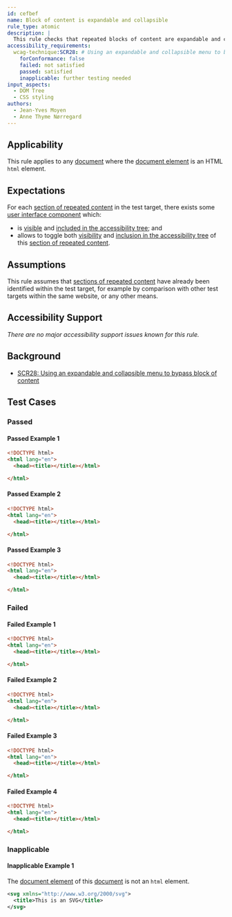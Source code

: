 ```yaml
---
id: cefbef
name: Block of content is expandable and collapsible
rule_type: atomic
description: |
  This rule checks that repeated blocks of content are expandable and collapsible
accessibility_requirements:
  wcag-technique:SCR28: # Using an expandable and collapsible menu to bypass block of content
    forConformance: false
    failed: not satisfied
    passed: satisfied
    inapplicable: further testing needed
input_aspects:
  - DOM Tree
  - CSS styling
authors:
  - Jean-Yves Moyen
  - Anne Thyme Nørregard
---
```


## Applicability

This rule applies to any [document](#https://dom.spec.whatwg.org/#concept-document) where the [document element](#https://dom.spec.whatwg.org/#document-element) is an HTML `html` element.

## Expectations

For each [section of repeated content](#repeated-content) in the test target, there exists some [user interface component](https://www.w3.org/TR/WCAG21/#dfn-user-interface-components) which:
- is [visible](#visible) and [included in the accessibility tree](#included-in-the-accessibility-tree); and 
- allows to toggle both [visibility](#visible) and [inclusion in the accessibility tree](#included-in-the-accessibility-tree) of this [section of repeated content](#repeated-content).

## Assumptions

This rule assumes that [sections of repeated content](#repeated-content) have already been identified within the test target, for example by comparison with other test targets within the same website, or any other means.

## Accessibility Support

_There are no major accessibility support issues known for this rule._

## Background

- [SCR28: Using an expandable and collapsible menu to bypass block of content](https://www.w3.org/WAI/WCAG21/Techniques/client-side-script/SCR28)

## Test Cases

### Passed

#### Passed Example 1

```html
<!DOCTYPE html>
<html lang="en">
  <head><title></title></html>

</html>
```

#### Passed Example 2

```html
<!DOCTYPE html>
<html lang="en">
  <head><title></title></html>

</html>
```

#### Passed Example 3

```html
<!DOCTYPE html>
<html lang="en">
  <head><title></title></html>

</html>
```

### Failed

#### Failed Example 1

```html
<!DOCTYPE html>
<html lang="en">
  <head><title></title></html>

</html>
```

#### Failed Example 2

```html
<!DOCTYPE html>
<html lang="en">
  <head><title></title></html>

</html>
```

#### Failed Example 3

```html
<!DOCTYPE html>
<html lang="en">
  <head><title></title></html>

</html>
```

#### Failed Example 4

```html
<!DOCTYPE html>
<html lang="en">
  <head><title></title></html>

</html>
```

### Inapplicable

#### Inapplicable Example 1

The [document element](#https://dom.spec.whatwg.org/#document-element) of this [document](#https://dom.spec.whatwg.org/#concept-document) is not an `html` element.

```svg
<svg xmlns="http://www.w3.org/2000/svg">
  <title>This is an SVG</title>
</svg>
```

